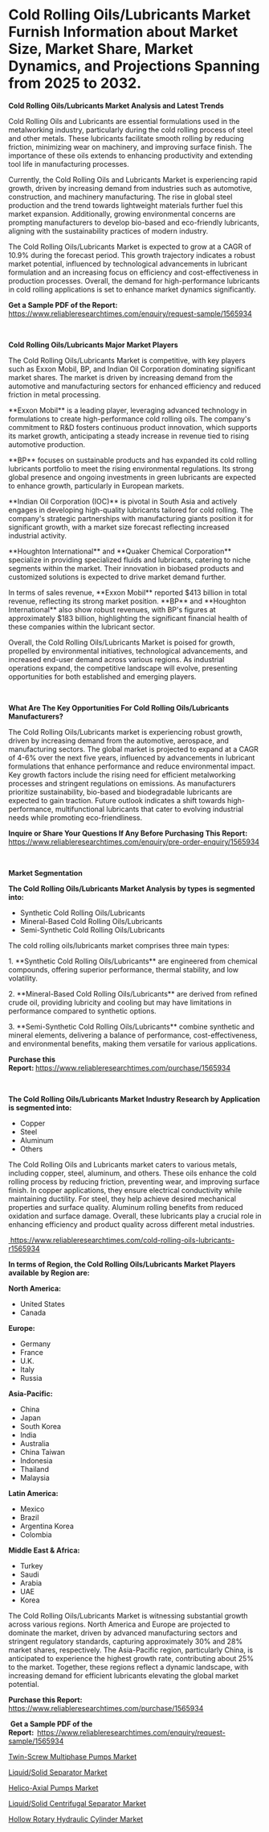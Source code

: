 <p><h1>Cold Rolling Oils/Lubricants Market Furnish Information about Market Size, Market Share, Market Dynamics, and Projections Spanning from 2025 to 2032.</h1></p><p><strong>Cold Rolling Oils/Lubricants Market Analysis and Latest Trends</strong></p>
<p><p>Cold Rolling Oils and Lubricants are essential formulations used in the metalworking industry, particularly during the cold rolling process of steel and other metals. These lubricants facilitate smooth rolling by reducing friction, minimizing wear on machinery, and improving surface finish. The importance of these oils extends to enhancing productivity and extending tool life in manufacturing processes.</p><p>Currently, the Cold Rolling Oils and Lubricants Market is experiencing rapid growth, driven by increasing demand from industries such as automotive, construction, and machinery manufacturing. The rise in global steel production and the trend towards lightweight materials further fuel this market expansion. Additionally, growing environmental concerns are prompting manufacturers to develop bio-based and eco-friendly lubricants, aligning with the sustainability practices of modern industry.</p><p>The Cold Rolling Oils/Lubricants Market is expected to grow at a CAGR of 10.9% during the forecast period. This growth trajectory indicates a robust market potential, influenced by technological advancements in lubricant formulation and an increasing focus on efficiency and cost-effectiveness in production processes. Overall, the demand for high-performance lubricants in cold rolling applications is set to enhance market dynamics significantly.</p></p>
<p><strong>Get a Sample PDF of the Report:&nbsp;</strong> <a href="https://www.reliableresearchtimes.com/enquiry/request-sample/1565934?utm_campaign=3255&utm_medium=2&utm_source=Github&utm_content=ia&utm_term=31032025&utm_id=cold-rolling-oilslubricants">https://www.reliableresearchtimes.com/enquiry/request-sample/1565934</a></p>
<p>&nbsp;</p>
<p><strong>Cold Rolling Oils/Lubricants Major Market Players</strong></p>
<p><p>The Cold Rolling Oils/Lubricants Market is competitive, with key players such as Exxon Mobil, BP, and Indian Oil Corporation dominating significant market shares. The market is driven by increasing demand from the automotive and manufacturing sectors for enhanced efficiency and reduced friction in metal processing.</p><p>**Exxon Mobil** is a leading player, leveraging advanced technology in formulations to create high-performance cold rolling oils. The company's commitment to R&D fosters continuous product innovation, which supports its market growth, anticipating a steady increase in revenue tied to rising automotive production.</p><p>**BP** focuses on sustainable products and has expanded its cold rolling lubricants portfolio to meet the rising environmental regulations. Its strong global presence and ongoing investments in green lubricants are expected to enhance growth, particularly in European markets.</p><p>**Indian Oil Corporation (IOC)** is pivotal in South Asia and actively engages in developing high-quality lubricants tailored for cold rolling. The company's strategic partnerships with manufacturing giants position it for significant growth, with a market size forecast reflecting increased industrial activity.</p><p>**Houghton International** and **Quaker Chemical Corporation** specialize in providing specialized fluids and lubricants, catering to niche segments within the market. Their innovation in biobased products and customized solutions is expected to drive market demand further.</p><p>In terms of sales revenue, **Exxon Mobil** reported $413 billion in total revenue, reflecting its strong market position. **BP** and **Houghton International** also show robust revenues, with BP's figures at approximately $183 billion, highlighting the significant financial health of these companies within the lubricant sector.</p><p>Overall, the Cold Rolling Oils/Lubricants Market is poised for growth, propelled by environmental initiatives, technological advancements, and increased end-user demand across various regions. As industrial operations expand, the competitive landscape will evolve, presenting opportunities for both established and emerging players.</p></p>
<p>&nbsp;</p>
<p><strong>What Are The Key Opportunities For Cold Rolling Oils/Lubricants Manufacturers?</strong></p>
<p><p>The Cold Rolling Oils/Lubricants market is experiencing robust growth, driven by increasing demand from the automotive, aerospace, and manufacturing sectors. The global market is projected to expand at a CAGR of 4-6% over the next five years, influenced by advancements in lubricant formulations that enhance performance and reduce environmental impact. Key growth factors include the rising need for efficient metalworking processes and stringent regulations on emissions. As manufacturers prioritize sustainability, bio-based and biodegradable lubricants are expected to gain traction. Future outlook indicates a shift towards high-performance, multifunctional lubricants that cater to evolving industrial needs while promoting eco-friendliness.</p></p>
<p><strong>Inquire or Share Your Questions If Any Before Purchasing This Report:</strong> <a href="https://www.reliableresearchtimes.com/enquiry/pre-order-enquiry/1565934?utm_campaign=3255&utm_medium=2&utm_source=Github&utm_content=ia&utm_term=31032025&utm_id=cold-rolling-oilslubricants">https://www.reliableresearchtimes.com/enquiry/pre-order-enquiry/1565934</a></p>
<p>&nbsp;</p>
<p><strong>Market Segmentation</strong></p>
<p><strong>The Cold Rolling Oils/Lubricants Market Analysis by types is segmented into:</strong></p>
<p><ul><li>Synthetic Cold Rolling Oils/Lubricants</li><li>Mineral-Based Cold Rolling Oils/Lubricants</li><li>Semi-Synthetic Cold Rolling Oils/Lubricants</li></ul></p>
<p><p>The cold rolling oils/lubricants market comprises three main types: </p><p>1. **Synthetic Cold Rolling Oils/Lubricants** are engineered from chemical compounds, offering superior performance, thermal stability, and low volatility. </p><p>2. **Mineral-Based Cold Rolling Oils/Lubricants** are derived from refined crude oil, providing lubricity and cooling but may have limitations in performance compared to synthetic options.</p><p>3. **Semi-Synthetic Cold Rolling Oils/Lubricants** combine synthetic and mineral elements, delivering a balance of performance, cost-effectiveness, and environmental benefits, making them versatile for various applications.</p></p>
<p><strong>Purchase this Report:&nbsp;</strong><a href="https://www.reliableresearchtimes.com/purchase/1565934?utm_campaign=3255&utm_medium=2&utm_source=Github&utm_content=ia&utm_term=31032025&utm_id=cold-rolling-oilslubricants">https://www.reliableresearchtimes.com/purchase/1565934</a></p>
<p>&nbsp;</p>
<p><strong>The Cold Rolling Oils/Lubricants Market Industry Research by Application is segmented into:</strong></p>
<p><ul><li>Copper</li><li>Steel</li><li>Aluminum</li><li>Others</li></ul></p>
<p><p>The Cold Rolling Oils and Lubricants market caters to various metals, including copper, steel, aluminum, and others. These oils enhance the cold rolling process by reducing friction, preventing wear, and improving surface finish. In copper applications, they ensure electrical conductivity while maintaining ductility. For steel, they help achieve desired mechanical properties and surface quality. Aluminum rolling benefits from reduced oxidation and surface damage. Overall, these lubricants play a crucial role in enhancing efficiency and product quality across different metal industries.</p></p>
<p><a href="https://www.reliableresearchtimes.com/cold-rolling-oils-lubricants-r1565934?utm_campaign=3255&utm_medium=2&utm_source=Github&utm_content=ia&utm_term=31032025&utm_id=cold-rolling-oilslubricants">&nbsp;https://www.reliableresearchtimes.com/cold-rolling-oils-lubricants-r1565934</a></p>
<p><strong>In terms of Region, the Cold Rolling Oils/Lubricants Market Players available by Region are:</strong></p>
<p>
    <p> <strong> North America: </strong>
        <ul>
            <li>United States</li>
            <li>Canada</li>
        </ul>
        </p> 
    <p> <strong> Europe: </strong>
        <ul>
            <li>Germany</li>
            <li>France</li>
            <li>U.K.</li>
            <li>Italy</li>
            <li>Russia</li>
        </ul>
        </p> 
    <p> <strong> Asia-Pacific: </strong>
        <ul>
            <li>China</li>
            <li>Japan</li>
            <li>South Korea</li>
            <li>India</li>
            <li>Australia</li>
            <li>China Taiwan</li>
            <li>Indonesia</li>
            <li>Thailand</li>
            <li>Malaysia</li>
        </ul>
        </p> 
    <p> <strong> Latin America: </strong>
        <ul>
            <li>Mexico</li>
            <li>Brazil</li>
            <li>Argentina Korea</li>
            <li>Colombia</li>
        </ul>
        </p> 
    <p> <strong> Middle East & Africa: </strong>
        <ul>
            <li>Turkey</li>
            <li>Saudi</li>
            <li>Arabia</li>
            <li>UAE</li>
            <li>Korea</li>
        </ul>
    </p>
    </p>
<p><p>The Cold Rolling Oils/Lubricants Market is witnessing substantial growth across various regions. North America and Europe are projected to dominate the market, driven by advanced manufacturing sectors and stringent regulatory standards, capturing approximately 30% and 28% market shares, respectively. The Asia-Pacific region, particularly China, is anticipated to experience the highest growth rate, contributing about 25% to the market. Together, these regions reflect a dynamic landscape, with increasing demand for efficient lubricants elevating the global market potential.</p></p>
<p><strong>Purchase this Report: </strong><a href="https://www.reliableresearchtimes.com/purchase/1565934?utm_campaign=3255&utm_medium=2&utm_source=Github&utm_content=ia&utm_term=31032025&utm_id=cold-rolling-oilslubricants">https://www.reliableresearchtimes.com/purchase/1565934</a></p>
<p>&nbsp;<strong>Get a Sample PDF of the Report:&nbsp;&nbsp;</strong><a href="https://www.reliableresearchtimes.com/enquiry/request-sample/1565934?utm_campaign=3255&utm_medium=2&utm_source=Github&utm_content=ia&utm_term=31032025&utm_id=cold-rolling-oilslubricants">https://www.reliableresearchtimes.com/enquiry/request-sample/1565934</a></p>
<p><strong></strong></p>
<p><p><a href="https://www.linkedin.com/pulse/comprehensive-evaluation-twin-screw-multiphase-pumps-market-q9bgf?utm_campaign=3255&utm_medium=2&utm_source=Github&utm_content=ia&utm_term=31032025&utm_id=cold-rolling-oilslubricants">Twin-Screw Multiphase Pumps Market</a></p><p><a href="https://www.linkedin.com/pulse/analysis-market-liquidsolid-separator-illuminating-elements-wlvzf?utm_campaign=3255&utm_medium=2&utm_source=Github&utm_content=ia&utm_term=31032025&utm_id=cold-rolling-oilslubricants">Liquid/Solid Separator Market</a></p><p><a href="https://www.linkedin.com/pulse/precise-revenue-projections-helico-axial-pumps-market-kdwbf?utm_campaign=3255&utm_medium=2&utm_source=Github&utm_content=ia&utm_term=31032025&utm_id=cold-rolling-oilslubricants">Helico-Axial Pumps Market</a></p><p><a href="https://www.linkedin.com/pulse/comprehensive-report-liquidsolid-centrifugal-separator-market-jhtxf?utm_campaign=3255&utm_medium=2&utm_source=Github&utm_content=ia&utm_term=31032025&utm_id=cold-rolling-oilslubricants">Liquid/Solid Centrifugal Separator Market</a></p><p><a href="https://www.linkedin.com/pulse/hollow-rotary-hydraulic-cylinder-market-analysis-industry-trends-23ipf?utm_campaign=3255&utm_medium=2&utm_source=Github&utm_content=ia&utm_term=31032025&utm_id=cold-rolling-oilslubricants">Hollow Rotary Hydraulic Cylinder Market</a></p></p>